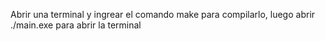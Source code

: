 Abrir una terminal y ingrear el comando make para compilarlo, luego abrir ./main.exe para abrir la terminal